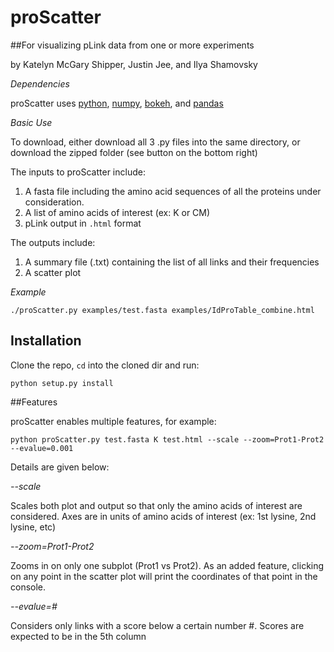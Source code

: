 # proScatter

##For visualizing pLink data from one or more experiments

by Katelyn McGary Shipper, Justin Jee, and Ilya Shamovsky

*Dependencies*

proScatter uses [python](https://www.python.org/downloads/), [numpy](http://www.numpy.org/), [bokeh](http://bokeh.pydata.org/en/latest/index.html), and [pandas](http://pandas.pydata.org/)

*Basic Use*

To download, either download all 3 .py files into the same directory, or download the zipped folder (see button on the bottom right) 

The inputs to proScatter include:

1.   A fasta file including the amino acid sequences of all the proteins under consideration.
2.   A list of amino acids of interest (ex: K or CM)
3.   pLink output in `.html` format

The outputs include:

1.   A summary file (.txt) containing the list of all links and their frequencies
2.   A scatter plot

*Example*

`./proScatter.py examples/test.fasta examples/IdProTable_combine.html`

## Installation

Clone the repo, `cd` into the cloned dir and run:

`python setup.py install`


##Features

proScatter enables multiple features, for example:

`python proScatter.py test.fasta K test.html --scale --zoom=Prot1-Prot2 --evalue=0.001`

Details are given below:

*--scale*

Scales both plot and output so that only the amino acids of interest are considered. Axes are in units of amino acids of interest (ex: 1st lysine, 2nd lysine, etc)

*--zoom=Prot1-Prot2*

Zooms in on only one subplot (Prot1 vs Prot2). As an added feature, clicking on any point in the scatter plot will print the coordinates of that point in the console.

*--evalue=#*

Considers only links with a score below a certain number #. Scores are expected to be in the 5th column

